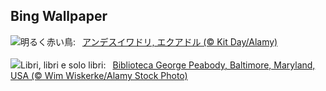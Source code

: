 ## Bing Wallpaper
![](https://www.bing.com/th?id=OHR.EcuadorBird_JA-JP5274741674_UHD.jpg&w=1000)明るく赤い鳥:&nbsp;&ensp;[アンデスイワドリ, エクアドル (© Kit Day/Alamy)](https://www.bing.com/th?id=OHR.EcuadorBird_JA-JP5274741674_UHD.jpg)
<br><br/>
![](https://www.bing.com/th?id=OHR.PeabodyBaltimore_IT-IT8224367841_UHD.jpg&w=1000)Libri, libri e solo libri:&nbsp;&ensp;[Biblioteca George Peabody, Baltimore, Maryland, USA (© Wim Wiskerke/Alamy Stock Photo)](https://www.bing.com/th?id=OHR.PeabodyBaltimore_IT-IT8224367841_UHD.jpg)
<br><br/>
